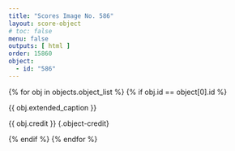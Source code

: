 ```yaml
---
title: "Scores Image No. 586"
layout: score-object
# toc: false
menu: false
outputs: [ html ]
order: 15860
object:
  - id: "586"
---
```


{% for obj in objects.object_list %}
{% if obj.id == object[0].id %}

{{ obj.extended_caption }}

{{ obj.credit }} {.object-credit}

{% endif %}
{% endfor %}
